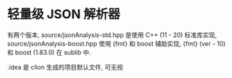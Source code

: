 # 轻量级 JSON 解析器

有两个版本, source/jsonAnalysis-std.hpp 是使用 C++ (11 - 20) 标准库实现, source/jsonAnalysis-boost.hpp 使用 {fmt} 和 boost 辅助实现, {fmt} (ver - 10) 和 boost (1.83.0) 在 sublib 中. 

.idea 是 clion 生成的项目默认文件, 可无视
